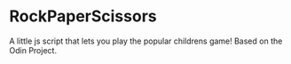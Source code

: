 # RockPaperScissors
A little js script that lets you play the popular childrens game!
Based on the Odin Project.
